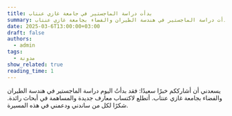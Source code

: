 ```yaml
---
title: بدأت دراسة الماجستير في جامعة غازي عنتاب
summary: أنا سعيد بمشاركة أنني بدأت دراسة الماجستير في هندسة الطيران والفضاء بجامعة غازي عنتاب.
date: 2025-03-6T13:00:00+03:00
draft: false
authors: 
  - admin
tags:
  - مدونة
show_related: true
reading_time: 1
---
```


يسعدني أن أشارككم خبرًا سعيدًا: فقد بدأتُ اليوم دراسة الماجستير في هندسة الطيران والفضاء بجامعة غازي عنتاب. أتطلع لاكتساب معارف جديدة والمساهمة في أبحاث رائدة. شكرًا لكل من ساندني ودعمني في هذه المسيرة.
